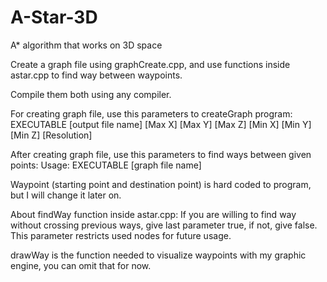 # A-Star-3D
A* algorithm that works on 3D space


Create a graph file using graphCreate.cpp, and use functions inside astar.cpp to find way between waypoints.

Compile them both using any compiler.

For creating graph file, use this parameters to createGraph program: EXECUTABLE [output file name]  [Max X] [Max Y] [Max Z] [Min X] [Min Y] [Min Z] [Resolution]

After creating graph file, use this parameters to find ways between given points: Usage: EXECUTABLE [graph file name]

Waypoint (starting point and destination point) is hard coded to program, but I will change it later on.

About findWay function inside astar.cpp: If you are willing to find way without crossing previous ways, give last parameter true, if not, give false. This parameter restricts used nodes for future usage.

drawWay is the function needed to visualize waypoints with my graphic engine, you can omit that for now. 
